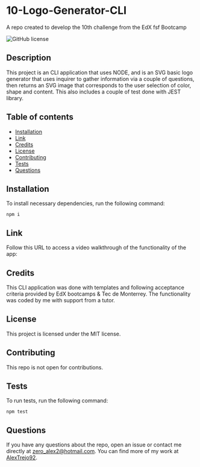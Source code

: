 # 10-Logo-Generator-CLI
A repo created to develop the 10th challenge from the EdX fsf Bootcamp

![GitHub license](https://img.shields.io/badge/license-MIT-blue.svg)

## Description

This project is an CLI application that uses NODE, and is an SVG basic logo generator that uses inquirer to gather information via a couple of questions, then returns an SVG image that corresponds to the user selection of color, shape and content. This also includes a couple of test done with JEST library.

## Table of contents

- [Installation](#installation)
- [Link](#link)
- [Credits](#credits)
- [License](#license)
- [Contributing](#contributing)
- [Tests](#tests)
- [Questions](#questions)

## Installation
To install necessary dependencies, run the following command:
```
npm i
```

## Link
Follow this URL to access a video walkthrough of the functionality of the app: 

## Credits
This CLI application was done with templates and following acceptance criteria provided by EdX bootcamps & Tec de Monterrey. The functionality was coded by me with support from a tutor.

## License
This project is licensed under the MIT license.

## Contributing
This repo is not open for contributions.

## Tests
To run tests, run the following command:
```
npm test
```

## Questions
If you have any questions about the repo, open an issue or contact me directly at zero_alex2@hotmail.com. You can find more of my work at [AlexTrejo92](https://github.com/AlexTrejo92).